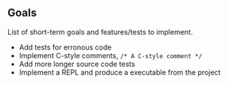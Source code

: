 ## Goals

List of short-term goals and features/tests to implement.

- Add tests for erronous code
- Implement C-style comments, `/* A C-style comment */`
- Add more longer source code tests
- Implement a REPL and produce a executable from the project
